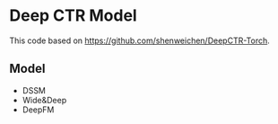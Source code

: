 # Deep CTR Model

This code based on https://github.com/shenweichen/DeepCTR-Torch.

## Model

- DSSM
- Wide&Deep
- DeepFM